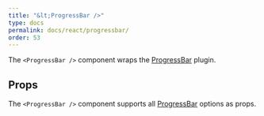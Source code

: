 ```yaml
---
title: "&lt;ProgressBar />"
type: docs
permalink: docs/react/progressbar/
order: 53
---
```


The `<ProgressBar />` component wraps the [ProgressBar][] plugin.

## Props

The `<ProgressBar />` component supports all [ProgressBar][] options as props.

[ProgressBar]: /docs/progressbar/
